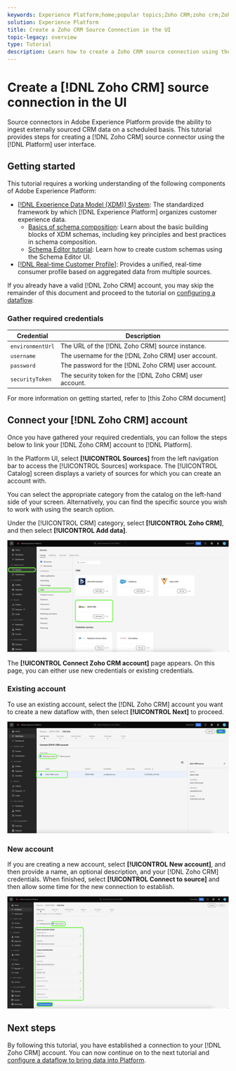```yaml
---
keywords: Experience Platform;home;popular topics;Zoho CRM;zoho crm;Zoho;zoho
solution: Experience Platform
title: Create a Zoho CRM Source Connection in the UI
topic-legacy: overview
type: Tutorial
description: Learn how to create a Zoho CRM source connection using the Adobe Experience Platform UI.
---
```

# Create a [!DNL Zoho CRM] source connection in the UI

Source connectors in Adobe Experience Platform provide the ability to ingest externally sourced CRM data on a scheduled basis. This tutorial provides steps for creating a [!DNL Zoho CRM] source connector using the [!DNL Platform] user interface.

## Getting started

This tutorial requires a working understanding of the following components of Adobe Experience Platform:

* [[!DNL Experience Data Model (XDM)] System](../../../../../xdm/home.md): The standardized framework by which [!DNL Experience Platform] organizes customer experience data.
  * [Basics of schema composition](../../../../../xdm/schema/composition.md): Learn about the basic building blocks of XDM schemas, including key principles and best practices in schema composition.
  * [Schema Editor tutorial](../../../../../xdm/tutorials/create-schema-ui.md): Learn how to create custom schemas using the Schema Editor UI.
* [[!DNL Real-time Customer Profile]](../../../../../profile/home.md): Provides a unified, real-time consumer profile based on aggregated data from multiple sources.

If you already have a valid [!DNL Zoho CRM] account, you may skip the remainder of this document and proceed to the tutorial on [configuring a dataflow](../../dataflow/crm.md).

### Gather required credentials

| Credential | Description |
| ---------- | ----------- |
| `environmentUrl` | The URL of the [!DNL Zoho CRM] source instance. |
| `username` | The username for the [!DNL Zoho CRM] user account. |
| `password` | The password for the [!DNL Zoho CRM] user account. |
| `securityToken` | The security token for the [!DNL Zoho CRM] user account. |

For more information on getting started, refer to [this Zoho CRM document]

## Connect your [!DNL Zoho CRM] account

Once you have gathered your required credentials, you can follow the steps below to link your [!DNL Zoho CRM] account to [!DNL Platform].

In the Platform UI, select **[!UICONTROL Sources]** from the left navigation bar to access the [!UICONTROL Sources] workspace. The [!UICONTROL Catalog] screen displays a variety of sources for which you can create an account with.

You can select the appropriate category from the catalog on the left-hand side of your screen. Alternatively, you can find the specific source you wish to work with using the search option.

Under the [!UICONTROL CRM] category, select **[!UICONTROL Zoho CRM]**, and then select **[!UICONTROL Add data]**.

![catalog](../../../../images/tutorials/create/Zoho/catalog.png)

The **[!UICONTROL Connect Zoho CRM account]** page appears. On this page, you can either use new credentials or existing credentials.

### Existing account

To use an existing account, select the [!DNL Zoho CRM] account you want to create a new dataflow with, then select **[!UICONTROL Next]** to proceed.

![existing](../../../../images/tutorials/create/Zoho/existing.png)

### New account

If you are creating a new account, select **[!UICONTROL New account]**, and then provide a name, an optional description, and your [!DNL Zoho CRM] credentials. When finished, select **[!UICONTROL Connect to source]** and then allow some time for the new connection to establish.

![new](../../../../images/tutorials/create/Zoho/new.png)

## Next steps

By following this tutorial, you have established a connection to your [!DNL Zoho CRM] account. You can now continue on to the next tutorial and [configure a dataflow to bring data into Platform](../../dataflow/crm.md).
